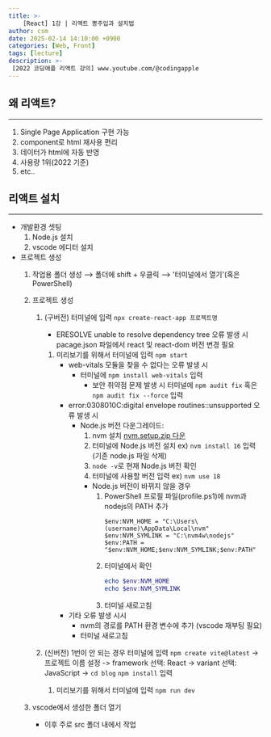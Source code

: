 ```yaml
---
title: >-
    [React] 1강 | 리액트 뽕주입과 설치법
author: csm
date: 2025-02-14 14:10:00 +0900
categories: [Web, Front]
tags: [lecture]
description: >-
 [2022 코딩애플 리액트 강의] www.youtube.com/@codingapple
---
```


## 왜 리액트?
---
1. Single Page Application 구현 가능
2. component로 html 재사용 편리
3. 데이터가 html에 자동 반영
4. 사용량 1위(2022 기준)
5. etc..

## 리액트 설치
---
- 개발환경 셋팅
    1. Node.js 설치
    2. vscode 에디터 설치
- 프로젝트 생성
    1. 작업용 폴더 생성 ⟶ 폴더에 shift + 우클릭 ⟶ '터미널에서 열기'(혹은 PowerShell)
    2. 프로젝트 생성
        1. (구버전) 터미널에 입력 `npx create-react-app 프로젝트명` 
            - ERESOLVE unable to resolve dependency tree 오류 발생 시
                pacage.json 파일에서 react 및 react-dom 버전 변경 필요
            1. 미리보기를 위해서 터미널에 입력 `npm start`
                - web-vitals 모듈을 찾을 수 없다는 오류 발생 시
                    - 터미널에 `npm install web-vitals` 입력  
                        - 보안 취약점 문제 발생 시
                                터미널에 `npm audit fix` 혹은 `npm audit fix --force` 입력
                - error:0308010C:digital envelope routines::unsupported 오류 발생 시
                    - Node.js 버전 다운그레이드:
                        1. nvm 설치 [nvm.setup.zip 다운](https://github.com/coreybutler/nvm-windows/releases)
                        2. 터미널에 Node.js 버전 설치 ex) `nvm install 16` 입력 (기존 node.js 파일 삭제)
                        3. `node -v`로 현재 Node.js 버전 확인
                        4. 터미널에 사용할 버전 입력 ex) `nvm use 18`
                        - Node.js 버전이 바뀌지 않을 경우
                            1. PowerShell 프로필 파일(profile.ps1)에 nvm과 nodejs의 PATH 추가
                                ```
                                $env:NVM_HOME = "C:\Users\(username)\AppData\Local\nvm"
                                $env:NVM_SYMLINK = "C:\nvm4w\nodejs"
                                $env:PATH = "$env:NVM_HOME;$env:NVM_SYMLINK;$env:PATH"
                                ```
                            2. 터미널에서 확인
                                ```powershell
                                echo $env:NVM_HOME
                                echo $env:NVM_SYMLINK
                                ```
                            3. 터미널 새로고침
                - 기타 오류 발생 시시
                    - nvm의 경로를 PATH 환경 변수에 추가 (vscode 재부팅 필요)
                    - 터미널 새로고침
            
        2. (신버전) 1번이 안 되는 경우 터미널에 입력 `npm create vite@latest`
             -> 프로젝트 이름 설정 -> framework 선택: React -> variant 선택: JavaScript 
             -> `cd blog` `npm install` 입력
             1. 미리보기를 위해서 터미널에 입력 `npm run dev`

    3. vscode에서 생성한 폴더 열기
        - 이후 주로 src 폴더 내에서 작업

